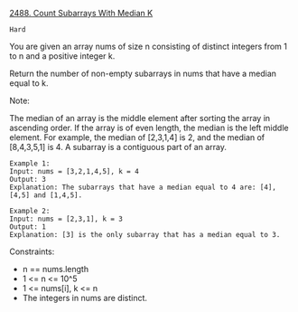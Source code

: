 [2488. Count Subarrays With Median K](https://leetcode.com/problems/count-subarrays-with-median-k/)

`Hard`

You are given an array nums of size n consisting of distinct integers from 1 to n and a positive integer k.

Return the number of non-empty subarrays in nums that have a median equal to k.

Note:

The median of an array is the middle element after sorting the array in ascending order. If the array is of even length, the median is the left middle element.
For example, the median of [2,3,1,4] is 2, and the median of [8,4,3,5,1] is 4.
A subarray is a contiguous part of an array.
 
```
Example 1:
Input: nums = [3,2,1,4,5], k = 4
Output: 3
Explanation: The subarrays that have a median equal to 4 are: [4], [4,5] and [1,4,5].

Example 2:
Input: nums = [2,3,1], k = 3
Output: 1
Explanation: [3] is the only subarray that has a median equal to 3.
```

Constraints:

- n == nums.length
- 1 <= n <= 10^5
- 1 <= nums[i], k <= n
- The integers in nums are distinct.